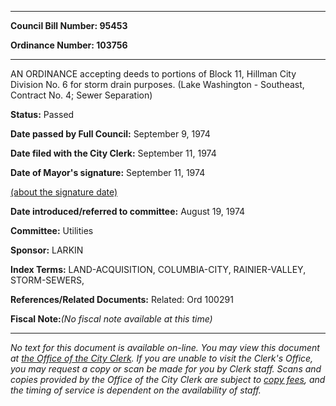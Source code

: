 

********

**Council Bill Number: 95453**
   
**Ordinance Number: 103756**
********

 AN ORDINANCE accepting deeds to portions of Block 11, Hillman City Division No. 6 for storm drain purposes. (Lake Washington - Southeast, Contract No. 4; Sewer Separation)

**Status:** Passed
   
**Date passed by Full Council:** September 9, 1974
   
**Date filed with the City Clerk:** September 11, 1974
   
**Date of Mayor's signature:** September 11, 1974
   
[(about the signature date)](/~public/approvaldate.htm)
   
   
   
**Date introduced/referred to committee:** August 19, 1974
   
**Committee:** Utilities
   
**Sponsor:** LARKIN
   
   
**Index Terms:** LAND-ACQUISITION, COLUMBIA-CITY, RAINIER-VALLEY, STORM-SEWERS,

**References/Related Documents:** Related: Ord 100291

**Fiscal Note:**_(No fiscal note available at this time)_
********

_No text for this document is available on-line. You may view this document at [the Office of the City Clerk](http://www.seattle.gov/leg/clerk/contactUs.htm). If you are unable to visit the Clerk's Office, you may request a copy or scan be made for you by Clerk staff. Scans and copies provided by the Office of the City Clerk are subject to [copy fees](http://clerk.seattle.gov/~public/clerkfees.htm), and the timing of service is dependent on the availability of staff._

